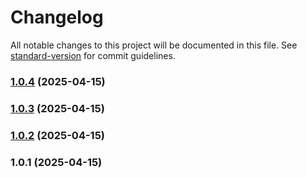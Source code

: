 # Changelog

All notable changes to this project will be documented in this file. See [standard-version](https://github.com/conventional-changelog/standard-version) for commit guidelines.

### [1.0.4](https://github.com/gabe-lepo/shared-utils-test/compare/v1.0.3...v1.0.4) (2025-04-15)

### [1.0.3](https://github.com/gabe-lepo/shared-utils-test/compare/v1.0.2...v1.0.3) (2025-04-15)

### [1.0.2](https://github.com/gabe-lepo/shared-utils-test/compare/v1.0.1...v1.0.2) (2025-04-15)

### 1.0.1 (2025-04-15)
